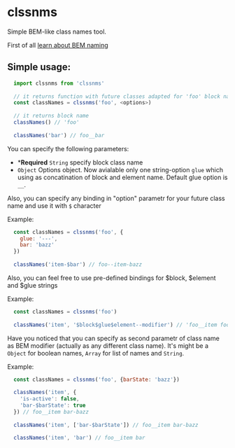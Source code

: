 # clssnms
Simple BEM-like class names tool.

First of all [learn about BEM naming](http://getbem.com/naming/)

## Simple usage:
```javascript
  import clssnms from 'clssnms'
 
  // it returns function with future classes adapted for 'foo' block name
  const classNames = clssnms('foo', <options>) 
  
  // it returns block name
  classNames() // 'foo'
  
  classNames('bar') // foo__bar
```

You can specify the following parameters:
* ***Required** `String` specify block class name
* `Object` Options object. Now avialable only one string-option `glue` which using as concatination of block and element name. Default glue option is `__`.

Also, you can specify any binding in "option" parametr for your future class name and use it with `$` character

Example:
```javascript
  const classNames = clssnms('foo', {
    glue: '---',
    bar: 'bazz'
  })
  
  classNames('item-$bar') // foo--item-bazz
```

Also, you can feel free to use pre-defined bindings for $block, $element and $glue strings

Example:
```javascript
  const classNames = clssnms('foo')
  
  classNames('item', '$block$glue$element--modifier') // 'foo__item foo__item--modifier'
```

Have you noticed that you can specify as second parametr of class name as BEM modifier (actually as any different class name). It's might be a `Object` for boolean names, `Array` for list of names and `String`.

Example:
```javascript
  const classNames = clssnms('foo', {barState: 'bazz'})
  
  classNames('item', {
    'is-active': false,
    'bar-$barState': true
  }) // foo__item bar-bazz
  
  classNames('item', ['bar-$barState']) // foo__item bar-bazz
  
  classNames('item', 'bar') // foo__item bar
```
